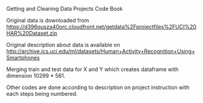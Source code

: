 Getting and Cleaning Data Projects Code Book

Original data is downloaded from https://d396qusza40orc.cloudfront.net/getdata%2Fprojectfiles%2FUCI%20HAR%20Dataset.zip


Original description about data is available on
http://archive.ics.uci.edu/ml/datasets/Human+Activity+Recognition+Using+Smartphones

Merging train and test data for X and Y which creates dataframe with dimension 10299 * 561.


Other codes are done according to description on project instruction with each steps being numbered.


